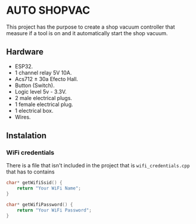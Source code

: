 AUTO SHOPVAC
============

This project has the purpose to create a shop vacuum controller that measure if a tool is on and it automatically start the shop vacuum.

## Hardware
* ESP32.
* 1 channel relay 5V 10A.
* Acs712 ± 30a Efecto Hall.
* Button (Switch).
* Logic level 5v - 3.3V.
* 2 male electrical plugs.
* 1 female electrical plug.
* 1 electrical box.
* Wires.

## Instalation
### WiFi credentials

There is a file that isn't included in the project that is `wifi_credentials.cpp` that has to contains

```c++
char* getWifiSsid() {
    return "Your WiFi Name";
}

char* getWifiPassword() {
    return "Your WiFi Password";
}
```
